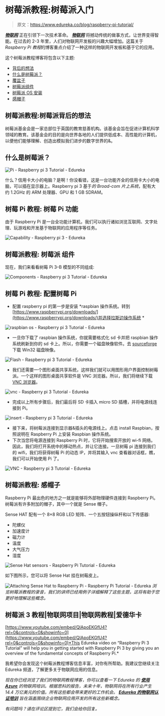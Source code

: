 # 树莓派教程:树莓派入门

> 原文：<https://www.edureka.co/blog/raspberry-pi-tutorial/>

***[物联网](https://www.edureka.co/blog/iot-tutorial/)*** 正在引领下一次技术革命。 ***[物联网](https://www.edureka.co/blog/what-is-iot/)*** 将撼动传统的做事方式，让世界变得智能。在过去的 2-3 年里，人们对物联网开发板的兴趣大幅增加。这篇关于 *Raspberry Pi 教程*的博客重点介绍了一种这样的物联网开发板和基于它的应用。

这个树莓派教程博客将包含以下主题:

*   [背后的想法](#Raspberry_Pi_Idea)
*   [什么是树莓派？](#What_is_Raspberry_Pi)
*   [覆盆子](#Raspberry_Pi_Capabilities)
*   [树莓派组件](#Raspberry_Pi_Components)
*   [树莓派 OS 安装](#Raspberry_Pi_OS_Installation)
*   [感帽子](#Sense_Hat)

## **树莓派教程:树莓派背后的想法**

树莓派基金会是一家总部位于英国的教育慈善机构。该基金会旨在促进计算机科学领域的教育。该基金会的目的是向世界各地的人们提供低成本、高性能的计算机，以便他们能够理解、创造出模拟我们进步的数字世界的&。

## **什么是树莓派？**

![Pi - Raspberry pi 3 Tutorial - Edureka](img/0a9c008ba935f05322c9a94ba1fcabea.png)

什么？信用卡大小的电脑？是啊！你没看错，这是一台功能齐全的信用卡大小的电脑，可以插在显示器上。Raspberry pi 3 基于*的 Broad-com 片上系统*，配有大约 1.2GHz 的 ARM 处理器、GPU 和 1 GB SDRAM。

## **树莓 Pi 教程:** **树莓 Pi** **功能**

由于 Raspberry Pi 是一台全功能计算机，我们可以执行诸如浏览互联网、文字处理、玩游戏和开发基于物联网的应用程序等任务。

![Capability - Raspberry pi 3 - Edureka](img/40a5b116d3428aa17967392e2b8ee626.png)

## **树莓派教程:** **树莓派** **组件**

现在，我们来看看树莓 Pi 3–B 模型的不同组成:

![Components - Raspberry pi 3 Tutorial - Edureka](img/1cb41a4bf7bc031ec397458743e19e3e.png)

## **树莓 Pi 教程:** **配置树莓 Pi**

*   配置 raspberry pi 的第一步是安装 *raspbian 操作系统。转到[https://www.raspberrypi.org/downloads/](https://www.raspberrypi.org/downloads/)并选择拉斯边操作系统 *

![raspbian os - Raspberry pi 3 Tutorial - Edureka](img/8a9b5ba73200c9f86d22e0fcabf19ec6.png)

*   一旦你下载了 raspbian 操作系统，你就需要格式化 sd 卡并把 raspbian 操作系统刷新到你的 sd 卡上。所以，你需要一个磁盘映像软件。去 [sourceforge](https://sourceforge.net/projects/win32diskimager/) 下载 Win32 磁盘映像。

![Flash - Raspberry pi 3 Tutorial - Edureka](img/a2b99f0e39fbc2dfe53e970fa030a59c.png)

*   我们还需要一个图形桌面共享系统，这样我们就可以用图形用户界面控制树莓派。一个这样的图形桌面共享软件是 VNC 浏览器。所以，我们将继续下载 [VNC 浏览器](https://www.realvnc.com/en/connect/download/viewer/)。

![vnc - Raspberry pi 3 Tutorial - Edureka](img/041b66bc86ccb7874c4a1e5151e29e9a.png)

*   完成以上所有步骤后，我们最后将 SD 卡插入 micro SD 插槽，并将电源线连接到 Pi。

![insert - Raspberry pi 3 Tutorial - Edureka](img/3aa0b32d154d6e4ed1a06c643b21c37b.png)

*   接下来，将树莓派连接到显示器&插头的电源线上。点击 install Raspbian，按照说明在 Raspberry Pi 上安装 Raspbian 操作系统。
*   下次当您将电源连接到 Raspberry Pi 时，它将开始搜索开放的 wi-fi 网络。因此，我们将打开系统中的移动热点，并让它连接。一旦树莓 pi 连接到我们的 wifi，我们将获得树莓 Pi 的动态 IP，并将其输入 vnc 查看器对话框，瞧，我们可以开始使用 Pi 了。

![VNC - Raspberry pi 3 Tutorial - Edureka](img/5a9941f05b03e0bf311dd840d6b9c4bf.png)

## **树莓派教程:** **感帽子**

Raspberry Pi 最出色的地方之一就是能够将外部物理硬件连接到 Raspberry Pi。树莓派有许多附加的帽子，其中一个就是 Sense 帽子。

Sense HAT 配有一个 8×8 RGB LED 矩阵、一个五按钮操纵杆和以下传感器:

*   陀螺仪
*   加速度计
*   磁力计
*   温度
*   大气压力
*   湿度

![Sense Hat sensors - Raspberry Pi Tutorial - Edureka](img/98295bf003756bc4c8ce703c43592707.png)

如下图所示，您可以将 Sense Hat 挂在树莓皮上。

![Attaching Sense Hat to Raspberry Pi - Raspberry Pi Tutorial - Edureka](img/1087897d6bcfcfc90f2797096832e3fc.png) *浏览树莓派教程的录音，我们的讲师已经用例子详细解释了这些主题，这将有助于您更好地理解这些概念。*

## **树莓派 3 教程|物联网项目|物联网教程|爱德华卡**



[https://www.youtube.com/embed/QlApoEKGfU4?rel=0&controls=0&showinfo=0](https://www.youtube.com/embed/QlApoEKGfU4?rel=0&controls=0&showinfo=0)*This Edureka video on “Raspberry Pi 3 Tutorial” will help you in getting started with Raspberry Pi 3 by giving you an overview of the fundamental concepts of Raspberry Pi.*

我希望你会发现这个树莓派教程博客信息丰富，对你有所帮助。我建议您继续关注 Edureka 频道，了解更多关于物联网应用的信息。

*现在你已经浏览了我们的物联网教程博客，你可以查看一下 Edureka 的 **[使用 Azure](https://www.edureka.co/iot-certification-training)** 的物联网培训。根据思科的报告，未来十年，物联网将在所有行业产生 14.4 万亿美元的价值。所有这些都会带来更好的工作机会。 **[Edureka 的物联网认证培训](https://www.edureka.co/iot-certification-training)** 旨在涵盖围绕企业物联网应用开发的所有这些新概念。*

*有问题吗？请在评论区提到它，我们会给你回复。*